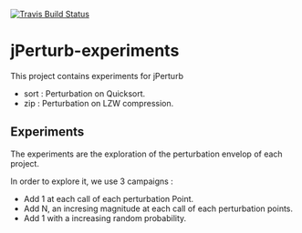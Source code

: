 [![Travis Build Status](https://api.travis-ci.org/Spirals-Team/jPerturb-experiments.svg?branch=master)](https://travis-ci.org/Spirals-Team/jPerturb-experiments)

# jPerturb-experiments

This project contains experiments for jPerturb

* sort : Perturbation on Quicksort.
* zip : Perturbation on LZW compression.

## Experiments

The experiments are the exploration of the perturbation envelop of each project.

In order to explore it, we use 3 campaigns :

   * Add 1 at each call of each perturbation Point.
   * Add N, an incresing magnitude at each call of each perturbation points.
   * Add 1 with a increasing random probability.